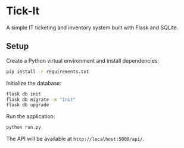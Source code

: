 # Tick-It

A simple IT ticketing and inventory system built with Flask and SQLite.

## Setup

Create a Python virtual environment and install dependencies:

```bash
pip install -r requirements.txt
```

Initialize the database:

```bash
flask db init
flask db migrate -m "init"
flask db upgrade
```

Run the application:

```bash
python run.py
```

The API will be available at `http://localhost:5000/api/`.
